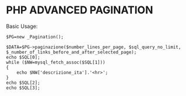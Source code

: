 PHP ADVANCED PAGINATION
========================

Basic Usage:
```
$PG=new _Pagination();

$DATA=$PG->paginazione($number_lines_per_page, $sql_query_no_limit, $_number_of_links_before_and_after_selected_page);
echo $SQL[0];
while ($NW=mysql_fetch_assoc($SQL[1]))
{
	echo $NW['descrizione_ita'].'<hr>';
}
echo $SQL[2];
echo $SQL[3];
```
